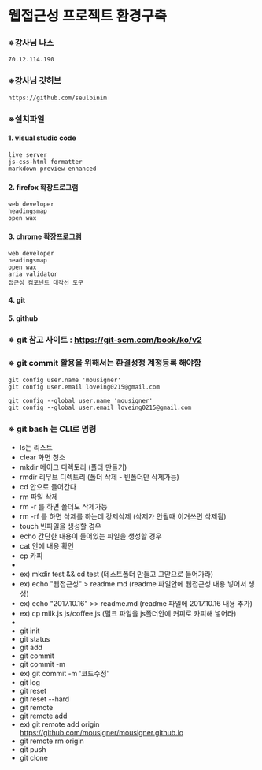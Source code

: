 # 웹접근성 프로젝트 환경구축

### ※강사님 나스
```
70.12.114.190
```

### ※강사님 깃허브
```
https://github.com/seulbinim
```

### ※설치파일

#### 1. visual studio code
```
live server
js-css-html formatter
markdown preview enhanced
```

#### 2. firefox 확장프로그램
```
web developer
headingsmap
open wax
```
#### 3. chrome 확장프로그램
```
web developer
headingsmap
open wax
aria validator
접근성 컴포넌트 대각선 도구
```
#### 4. git
#### 5. github

### ※ git 참고 사이트 : https://git-scm.com/book/ko/v2

### ※ git commit 활용을 위해서는 환결성정 계정등록 해야함
```
git config user.name 'mousigner'
git config user.email loveing0215@gmail.com

git config --global user.name 'mousigner'
git config --global user.email loveing0215@gmail.com
```

### ※ git bash 는 CLI로 명령

  - ls는 리스트
  - clear 화면 청소
  - mkdir 메이크 디렉토리 (폴더 만들기)
  - rmdir 리무브 디렉토리 (폴더 삭제 - 빈폴더만 삭제가능)
  - cd 안으로 들어간다
  - rm 파일 삭제
  - rm -r 를 하면 폴더도 삭제가능
  - rm -rf 를 하면 삭제를 하는데 강제삭제 (삭제가 안될때 이거쓰면 삭제됨)
  - touch 빈파일을 생성할 경우
  - echo 간단한 내용이 들어있는 파일을 생성할 경우
  - cat 안에 내용 확인
  - cp 카피
  -
  - ex) mkdir test && cd test (테스트폴더 만들고 그안으로 들어가라)
  - ex) echo "웹접근성" > readme.md (readme 파일안에 웹접근성 내용 넣어서 생성)
  - ex) echo "2017.10.16" >> readme.md (readme 파일에 2017.10.16 내용 추가)
  - ex) cp milk.js js/coffee.js (밀크 파일을 js폴더안에 커피로 카피해 넣어라)
  -
  - git init
  - git status
  - git add
  - git commit
  - git commit -m
  - ex) git commit -m '코드수정'
  - git log
  - git reset
  - git reset --hard
  - git remote
  - git remote add
  - ex) git remote add origin https://github.com/mousigner/mousigner.github.io
  - git remote rm origin
  - git push
  - git clone